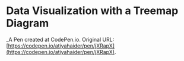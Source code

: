 # Data Visualization  with a Treemap Diagram
 _A Pen created at CodePen.io. Original URL: [https://codepen.io/atiyahaider/pen/jXRapX](https://codepen.io/atiyahaider/pen/jXRapX).

 